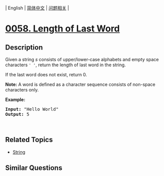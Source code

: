 
| English | [简体中文](README.md) | [问题相关](QUESTION.md) |
# [0058. Length of Last Word](https://leetcode-cn.com/problems/length-of-last-word/)
## Description
<p>Given a string <i>s</i> consists of upper/lower-case alphabets and empty space characters <code>&#39; &#39;</code>, return the length of last word in the string.</p>

<p>If the last word does not exist, return 0.</p>

<p><b>Note:</b> A word is defined as a character sequence consists of non-space characters only.</p>

<p><b>Example:</b></p>

<pre>
<b>Input:</b> &quot;Hello World&quot;
<b>Output:</b> 5
</pre>

<p>&nbsp;</p>

## Related Topics
- [String](https://leetcode-cn.com/tag/string)
## Similar Questions

